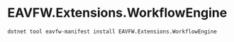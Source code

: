 ﻿# EAVFW.Extensions.WorkflowEngine


```
dotnet tool eavfw-manifest install EAVFW.Extensions.WorkflowEngine
```

